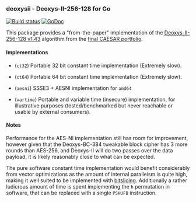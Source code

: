 ### deoxysii - Deoxys-II-256-128 for Go

[![Build status][github-ci-tests-badge]][github-ci-tests-link]
[![GoDoc][godoc-badge]][godoc-link]

[github-ci-tests-badge]: https://github.com/oasisprotocol/deoxysii/workflows/ci-tests/badge.svg
[github-ci-tests-link]: https://github.com/oasisprotocol/deoxysii/actions?query=workflow:ci-tests
[godoc-badge]: https://godoc.org/github.com/oasisprotocol/deoxysii?status.svg
[godoc-link]: https://godoc.org/github.com/oasisprotocol/deoxysii

This package provides a "from-the-paper" implementation of the
[Deoxys-II-256-128 v1.43][1] algorithm from the [final CAESAR portfolio][2].

#### Implementations

 * (`ct32`) Portable 32 bit constant time implementation (Extremely slow).

 * (`ct64`) Portable 64 bit constant time implementation (Extremely slow).

 * (`aesni`) SSSE3 + AESNI implementation for `amd64`

 * (`vartime`) Portable and variable time (insecure) implementation,
   for illustrative purposes (tested/benchmarked but never reachable
   or usable by external consumers).

#### Notes

Performance for the AES-NI implementation still has room for improvement,
however given that the Deoxys-BC-384 tweakable block cipher has 3 more
rounds than AES-256, and Deoxys-II will do two passes over the data
payload, it is likely reasonably close to what can be expected.

The pure software constant time implementation would benefit considerably
from vector optimizations as the amount of internal paralleism is quite
high, making it well suited to be implemented with [bitslicing][3].
Additionally a rather ludicrous amount of time is spent implementing the
`h` permutation in software, that can be replaced with a single `PSHUFB`
instruction.

[1]: https://drive.google.com/file/d/1IUELtBUdp6vrY8uhxHhycsGuSH_XlpMJ/view?usp=drive_web
[2]: https://competitions.cr.yp.to/caesar-submissions.html
[3]: https://eprint.iacr.org/2009/129.pdf
